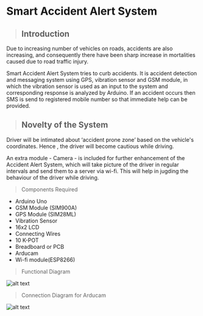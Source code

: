 # Smart Accident Alert System

> ## Introduction

Due to increasing number of vehicles on roads, accidents are also increasing, and consequently there have been sharp increase in mortalities caused due to road traffic injury.

Smart Accident Alert System tries to curb accidents. It is accident detection and messaging system using GPS, vibration sensor and GSM module, in which the vibration sensor is used as an input to the system and corresponding response is analyzed by Arduino. If an accident occurs then SMS is send to registered mobile number so that immediate help can be provided.


>## Novelty of the System

Driver will be intimated about ‘accident prone zone’ based on the vehicle's coordinates. Hence , the driver will become cautious while driving. 

An extra module - Camera - is included for further enhancement of the Accident Alert System, which will take picture of the driver in regular intervals and send them to a server via wi-fi. This will help in jugding the behaviour of the driver while driving.


> Components Required

* Arduino Uno
* GSM Module (SIM900A)
* GPS Module (SIM28ML)
* Vibration Sensor
* 16x2 LCD
* Connecting Wires
* 10 K-POT
* Breadboard or PCB
* Arducam
* Wi-fi module(ESP8266)


> Functional Diagram

![alt text](https://github.com/Vineet-Sharma29/Accident_alert_system/blob/master/Docs/Functional-Diagram.PNG)




> Connection Diagram for Arducam

![alt text](https://github.com/Vineet-Sharma29/Accident_alert_system/blob/master/Docs/Connection-Diagram.png)
